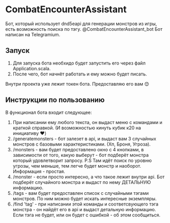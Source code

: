 # CombatEncounterAssistant

Бот, который использует dnd5eapi для генерации монстров из игры, есть возможность поиска по тэгу.
@CombatEncounterAssistant_bot
Бот написан на Telegramium.

## Запуск

1. Для запуска бота необхидо будет запустить его через файл Application.scala.
2. После чего, бот начнёт работать и ему можно будет писать.

Внутри проекта уже лежит токен бота. Предоставляю его вам 😊

## Инструкции по пользованию

В функционал бота входит следующее:

1. При написании ему любого текста, он выдаст меню с командами и краткой справкой. (И возможностью кинуть кубик к20 на инициативу ❤️)
2. /generatemonsters - бот залезет в api, и выдаст вам 3 случайных монстров с базовыми характеристиками. (Хп, Броня, Угроза).
3. /monsters - вам будет предоставлено окно с 4 кнопками, в зависимости от того, какую выберут - бот подберёт монстра который удовлетворит запросу.
	P.S Там идёт поиск по уровню угрозы, чем меньше, тем легче будет монстр и наоборот. Информация - простая.
4. /monster - если просто интересно, а что такое лежит внутри api. Бот подберёт случайного монстра и выдаст по нему ДЕТАЛЬНУЮ информацию.
5. /tags - вам будет предоставлен список с случайными тэгами монстров. По ним можно будет искать интересные экземпляры.
6. /find 'tag' - при написании этой команды и соответсвующего тэга монстра - он найдёт его в api и выдаст детальную информацию. Если тэга не будет, или он будет с ошибкой - об этом сообщиться.